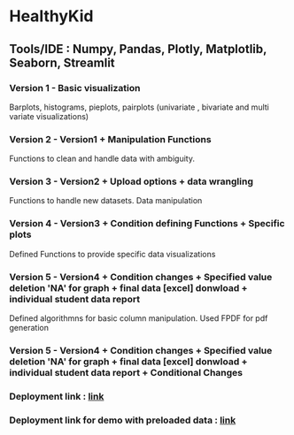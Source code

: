 # HealthyKid

## Tools/IDE : Numpy, Pandas, Plotly, Matplotlib, Seaborn, Streamlit


### Version 1 - Basic visualization
Barplots, histograms, pieplots, pairplots  (univariate , bivariate and multi variate visualizations)

### Version 2 - Version1 + Manipulation Functions 
Functions to clean and handle data with ambiguity.

### Version  3 - Version2 + Upload options + data wrangling  
Functions to handle new datasets. Data manipulation 

### Version 4 - Version3 + Condition defining Functions + Specific plots 
Defined Functions to provide specific data visualizations

### Version 5 - Version4 + Condition changes + Specified value deletion 'NA' for graph + final data [excel] donwload + individual student data report
Defined algorithmns for basic column manipulation. Used FPDF for pdf generation 

### Version 5 - Version4 + Condition changes + Specified value deletion 'NA' for graph + final data [excel] donwload + individual student data report + Conditional Changes
### Deployment link : [link](https://healthy-kid.herokuapp.com/)
### Deployment link for demo with preloaded data : [link](https://healthy-kid-demo.herokuapp.com/)
